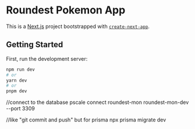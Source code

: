 # Roundest Pokemon App

This is a [Next.js](https://nextjs.org/) project bootstrapped with [`create-next-app`](https://github.com/vercel/next.js/tree/canary/packages/create-next-app).

## Getting Started

First, run the development server:

```bash
npm run dev
# or
yarn dev
# or
pnpm dev
```



//connect to the database
pscale connect roundest-mon roundest-mon-dev --port 3309

//like "git commit and push" but for prisma
npx prisma migrate dev